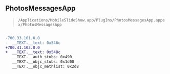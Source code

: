 ## PhotosMessagesApp

> `/Applications/MobileSlideShow.app/PlugIns/PhotosMessagesApp.appex/PhotosMessagesApp`

```diff

-700.33.101.0.0
-  __TEXT.__text: 0x546c
+700.41.103.0.0
+  __TEXT.__text: 0x548c
   __TEXT.__auth_stubs: 0x490
   __TEXT.__objc_stubs: 0x1d00
   __TEXT.__objc_methlist: 0x2d8

```
